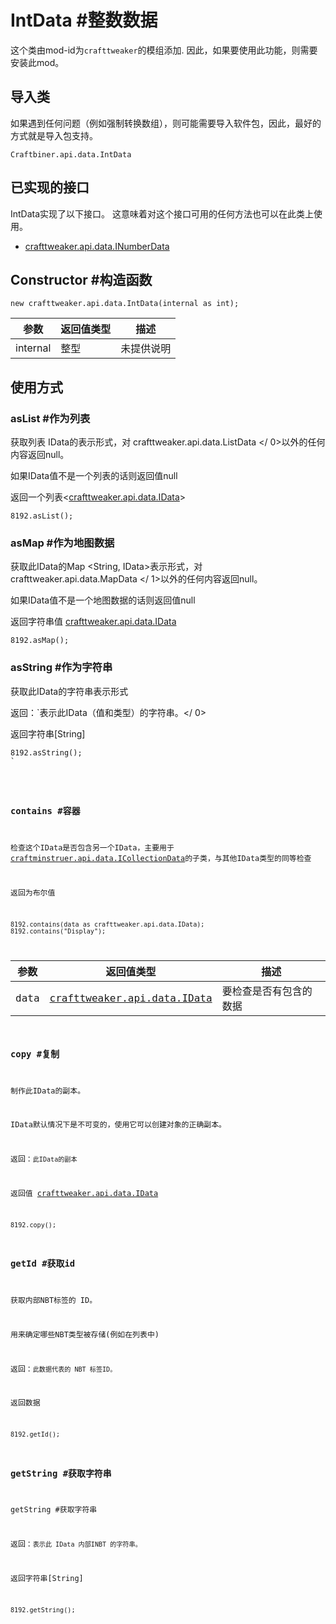 # IntData #整数数据



这个类由mod-id为`crafttweaker`的模组添加. 因此，如果要使用此功能，则需要安装此mod。

## 导入类
如果遇到任何问题（例如强制转换数组），则可能需要导入软件包，因此，最好的方式就是导入包支持。
```zenscript
Craftbiner.api.data.IntData
```

## 已实现的接口
IntData实现了以下接口。 这意味着对这个接口可用的任何方法也可以在此类上使用。
- [crafttweaker.api.data.INumberData](/vanilla/api/data/INumberData)

## Constructor #构造函数
```zenscript
new crafttweaker.api.data.IntData(internal as int);
```
| 参数       | 返回值类型 | 描述    |
| -------- | ----- | ----- |
| internal | 整型    | 未提供说明 |



## 使用方式
### asList #作为列表

获取列表<IData> IData的表示形式，对 crafttweaker.api.data.ListData </ 0>以外的任何内容返回null。</p> 

如果IData值不是一个列表的话则返回值null

返回一个列表<[crafttweaker.api.data.IData](/vanilla/api/data/IData)>



```zenscript
8192.asList();
```




### asMap #作为地图数据

获取此IData的Map <String, IData>表示形式，对 crafttweaker.api.data.MapData </ 1>以外的任何内容返回null。</p> 

如果IData值不是一个地图数据的话则返回值null

返回字符串值 [crafttweaker.api.data.IData](/vanilla/api/data/IData)



```zenscript
8192.asMap();
```




### asString #作为字符串

获取此IData的字符串表示形式

返回：`表示此IData（值和类型）的字符串。</ 0></p>

<p spaces-before="0">返回字符串[String]</p>

<pre><code class="zenscript">8192.asString();
`</pre> 



### contains #容器

检查这个IData是否包含另一个IData，主要用于[craftminstruer.api.data.ICollectionData](/vanilla/api/data/ICollectionData)的子类，与其他IData类型的同等检查

返回为布尔值



```zenscript
8192.contains(data as crafttweaker.api.data.IData);
8192.contains("Display");
```


| 参数   | 返回值类型                                                  | 描述          |
| ---- | ------------------------------------------------------ | ----------- |
| data | [crafttweaker.api.data.IData](/vanilla/api/data/IData) | 要检查是否有包含的数据 |





### copy #复制

制作此IData的副本。

IData默认情况下是不可变的，使用它可以创建对象的正确副本。

返回：`此IData的副本`

返回值 [crafttweaker.api.data.IData](/vanilla/api/data/IData)



```zenscript
8192.copy();
```




### getId #获取id 

获取内部NBT标签的 ID。

用来确定哪些NBT类型被存储(例如在列表中)

返回：`此数据代表的 NBT 标签ID。`

返回数据



```zenscript
8192.getId();
```




### getString #获取字符串

getString #获取字符串

返回：`表示此 IData 内部INBT 的字符串。`

返回字符串[String]



```zenscript
8192.getString();
```


